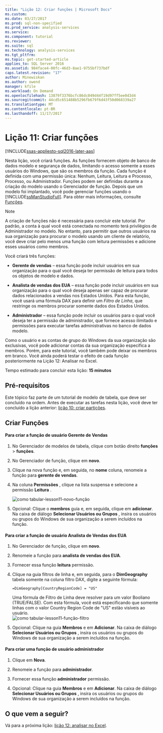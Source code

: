 ```yaml
---
title: "Lição 12: Criar funções | Microsoft Docs"
ms.custom: 
ms.date: 03/27/2017
ms.prod: sql-non-specified
ms.prod_service: analysis-services
ms.service: 
ms.component: tutorial
ms.reviewer: 
ms.suite: sql
ms.technology: analysis-services
ms.tgt_pltfrm: 
ms.topic: get-started-article
applies_to: SQL Server 2016
ms.assetid: 984face4-00fc-46d3-8ae1-9755bf737bdf
caps.latest.revision: "17"
author: Minewiskan
ms.author: owend
manager: kfile
ms.workload: On Demand
ms.openlocfilehash: 13879f3376bcfc86dc049d44f19d97ff5ee0d3d4
ms.sourcegitcommit: 44cd5c651488b5296fb679f6d43f50d068339a27
ms.translationtype: MT
ms.contentlocale: pt-BR
ms.lasthandoff: 11/17/2017
---
```

# <a name="lesson-11-create-roles"></a>Lição 11: Criar funções
[!INCLUDE[ssas-appliesto-sql2016-later-aas](../includes/ssas-appliesto-sql2016-later-aas.md)]

Nesta lição, você criará funções. As funções fornecem objeto de banco de dados modelo e segurança de dados, limitando o acesso somente a esses usuários do Windows, que são os membros da função. Cada função é definida com uma permissão única: Nenhum, Leitura, Leitura e Processo, Processo, ou Administrador. Funções podem ser definidas durante a criação do modelo usando o Gerenciador de função. Depois que um modelo foi implantado, você pode gerenciar funções usando o [!INCLUDE[ssManStudioFull](../includes/ssmanstudiofull-md.md)]. Para obter mais informações, consulte [Funções](../analysis-services/tabular-models/roles-ssas-tabular.md).  
  
> [!NOTE]  
> A criação de funções não é necessária para concluir este tutorial. Por padrão, a conta à qual você está conectada no momento terá privilégios de Administrador no modelo. No entanto, para permitir que outros usuários na sua organização para procurar o modelo usando um cliente de relatório, você deve criar pelo menos uma função com leitura permissões e adicione esses usuários como membros.  
  
Você criará três funções:  
  
-   **Gerente de vendas** – essa função pode incluir usuários em sua organização para o qual você deseja ter permissão de leitura para todos os objetos de modelo e dados.  
  
-   **Analista de vendas dos EUA** – essa função pode incluir usuários em sua organização para o qual você deseja apenas ser capaz de procurar dados relacionados a vendas nos Estados Unidos. Para esta função, você usará uma fórmula DAX para definir um *Filtro de Linha*, que restringe os membros procurar somente dados dos Estados Unidos.  
  
-   **Administrador** – essa função pode incluir os usuários para o qual você deseja ter a permissão de administrador, que fornece acesso ilimitado e permissões para executar tarefas administrativas no banco de dados modelo.  
  
Como o usuário e as contas de grupo do Windows da sua organização são exclusivas, você pode adicionar contas da sua organização específica a membros. Porém, para este tutorial, você também pode deixar os membros em branco. Você ainda poderá testar o efeito de cada função posteriormente na Lição 12: Analisar no Excel.  
  
Tempo estimado para concluir esta lição: **15 minutos**  
  
## <a name="prerequisites"></a>Pré-requisitos  
Este tópico faz parte de um tutorial de modelo de tabela, que deve ser concluído na ordem. Antes de executar as tarefas nesta lição, você deve ter concluído a lição anterior: [lição 10: criar partições](../analysis-services/lesson-10-create-partitions.md).  
  
## <a name="create-roles"></a>Criar Funções  
  
#### <a name="to-create-a-sales-manager-user-role"></a>Para criar a função de usuário Gerente de Vendas  
  
1.  No Gerenciador de modelos de tabela, clique com botão direito **funções** > **funções**.  
  
2.  No Gerenciador de função, clique em **novo**.  
  
3.  Clique na nova função e, em seguida, no **nome** coluna, renomeie a função para **gerente de vendas**.  
  
4.  Na coluna **Permissões** , clique na lista suspensa e selecione a permissão **Leitura** . 

    ![como tabular-lesson11-novo-função](../analysis-services/media/as-tabular-lesson11-new-role.png) 
  
5.  Opcional: Clique o **membros** guia e, em seguida, clique em **adicionar**. Na caixa de diálogo **Selecionar Usuários ou Grupos** , insira os usuários ou grupos do Windows de sua organização a serem incluídos na função.  
  
#### <a name="to-create-a-sales-analyst-us-user-role"></a>Para criar a função de usuário Analista de Vendas dos EUA  
  
1.  No Gerenciador de função, clique em **novo**.    
  
2.  Renomeie a função para **analista de vendas dos EUA**.  
  
3.  Fornecer essa função **leitura** permissão.  
  
4.  Clique na guia filtros de linha e, em seguida, para o **DimGeography** tabela somente na coluna filtro DAX, digite a seguinte fórmula:  
  
    ```
    =DimGeography[CountryRegionCode] = "US" 
    ```
    
    Uma fórmula de Filtro de Linha deve resolver para um valor Booliano (TRUE/FALSE). Com esta fórmula, você está especificando que somente linhas com o valor Country Region Code de "US" estão visíveis ao usuário.  
    ![como tabular-lesson11-função-filtro](../analysis-services/media/as-tabular-lesson11-role-filter.png) 
  
6.  Opcional: Clique na guia **Membros** e em **Adicionar**. Na caixa de diálogo **Selecionar Usuários ou Grupos** , insira os usuários ou grupos do Windows de sua organização a serem incluídos na função.  
  
#### <a name="to-create-an-administrator-user-role"></a>Para criar uma função de usuário administrador  
  
1.  Clique em **Nova**.  
  
2.  Renomeie a função para **administrador**.  
  
3.  Fornecer essa função **administrador** permissão.  
  
4.  Opcional: Clique na guia **Membros** e em **Adicionar**. Na caixa de diálogo **Selecionar Usuários ou Grupos** , insira os usuários ou grupos do Windows de sua organização a serem incluídos na função. 
  
  
## <a name="whats-next"></a>O que vem a seguir?
Vá para a próxima lição: [lição 12: analisar no Excel](../analysis-services/lesson-12-analyze-in-excel.md).

  
  
